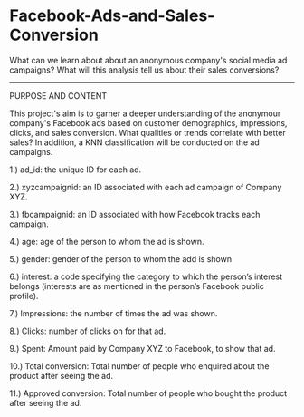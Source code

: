 # Facebook-Ads-and-Sales-Conversion
What can we learn about about an anonymous company's social media ad campaigns? What will this analysis tell us about their sales conversions?


-----------------------------------------------------------------------------------------------------------------------------------------------------------------------
PURPOSE AND CONTENT

This project's aim is to garner a deeper understanding of the anonymour company's Facebook ads based on customer demographics, impressions, clicks, and sales conversion. What qualities or trends correlate with better sales? In addition, a KNN classification will be conducted on the ad campaigns.

1.) ad_id: the unique ID for each ad.

2.) xyzcampaignid: an ID associated with each ad campaign of Company XYZ.  

3.) fbcampaignid: an ID associated with how Facebook tracks each campaign.

4.) age: age of the person to whom the ad is shown.

5.) gender: gender of the person to whom the add is shown

6.) interest: a code specifying the category to which the person’s interest belongs (interests are as mentioned in the person’s Facebook public profile).

7.) Impressions: the number of times the ad was shown.

8.) Clicks: number of clicks on for that ad.

9.) Spent: Amount paid by Company XYZ to Facebook, to show that ad.

10.) Total conversion: Total number of people who enquired about the product after seeing the ad.

11.) Approved conversion: Total number of people who bought the product after seeing the ad.
